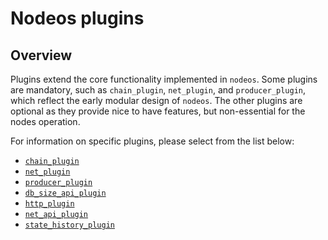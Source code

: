 # Nodeos plugins

## Overview

Plugins extend the core functionality implemented in `nodeos`. Some plugins are mandatory, such as `chain_plugin`, `net_plugin`, and `producer_plugin`, which reflect the early modular design of `nodeos`. The other plugins are optional as they provide nice to have features, but non-essential for the nodes operation.

For information on specific plugins, please select from the list below:

* [`chain_plugin`](chain_plugin/index.md)
* [`net_plugin`](net_plugin/index.md)
* [`producer_plugin`](producer_plugin/index.md)
* [`db_size_api_plugin`](db_size_api_plugin/index.md)
* [`http_plugin`](http_plugin/index.md)
* [`net_api_plugin`](net_api_plugin/index.md)
* [`state_history_plugin`](state_history_plugin/index.md)
